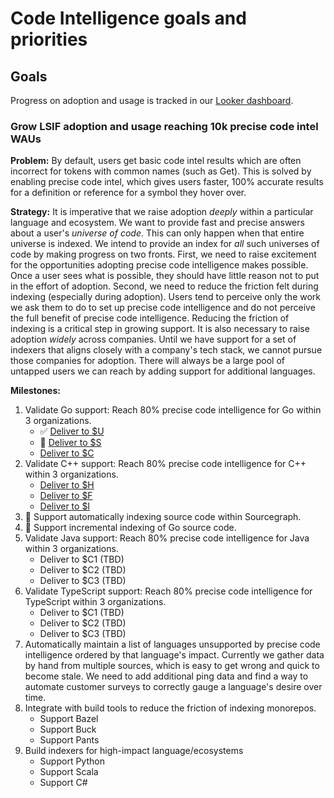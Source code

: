 # Code Intelligence goals and priorities

## Goals

Progress on adoption and usage is tracked in our [Looker dashboard](https://sourcegraph.looker.com/dashboards/131).

### Grow LSIF adoption and usage reaching 10k precise code intel WAUs

**Problem:** By default, users get basic code intel results which are often incorrect for tokens with common names (such as Get). This is solved by enabling precise code intel, which gives users faster, 100% accurate results for a definition or reference for a symbol they hover over. 

**Strategy:** It is imperative that we raise adoption *deeply* within a particular language and ecosystem. We want to provide fast and precise answers about a user's _universe of code_. This can only happen when that entire universe is indexed. We intend to provide an index for _all_ such universes of code by making progress on two fronts. First, we need to raise excitement for the opportunities adopting precise code intelligence makes possible. Once a user sees what is possible, they should have little reason not to put in the effort of adoption. Second, we need to reduce the friction felt during indexing (especially during adoption). Users tend to perceive only the work we ask them to do to set up precise code intelligence and do not perceive the full benefit of precise code intelligence. Reducing the friction of indexing is a critical step in growing support. It is also necessary to raise adoption *widely* across companies. Until we have support for a set of indexers that aligns closely with a company's tech stack, we cannot pursue those companies for adoption. There will always be a large pool of untapped users we can reach by adding support for additional languages.

**Milestones:**

1. Validate Go support: Reach 80% precise code intelligence for Go within 3 organizations.
    - ✅ [Deliver to $U](https://github.com/sourcegraph/customer/issues/78)
    - 🔄 [Deliver to $S](https://github.com/sourcegraph/customer/issues/77)
    - [Deliver to $C](https://github.com/sourcegraph/customer/issues/76)
1. Validate C++ support: Reach 80% precise code intelligence for C++ within 3 organizations.
    - [Deliver to $H](https://github.com/sourcegraph/customer/issues/86)
    - [Deliver to $F](https://github.com/sourcegraph/customer/issues/87)
    - [Deliver to $I](https://github.com/sourcegraph/customer/issues/88)
1. 🔄 Support automatically indexing source code within Sourcegraph.
1. 🔄 Support incremental indexing of Go source code.
1. Validate Java support: Reach 80% precise code intelligence for Java within 3 organizations.
    - Deliver to $C1 (TBD)
    - Deliver to $C2 (TBD)
    - Deliver to $C3 (TBD)
1. Validate TypeScript support: Reach 80% precise code intelligence for TypeScript within 3 organizations.
    - Deliver to $C1 (TBD)
    - Deliver to $C2 (TBD)
    - Deliver to $C3 (TBD)
1. Automatically maintain a list of languages unsupported by precise code intelligence ordered by that language's impact. Currently we gather data by hand from multiple sources, which is easy to get wrong and quick to become stale. We need to add additional ping data and find a way to automate customer surveys to correctly gauge a language's desire over time.
1. Integrate with build tools to reduce the friction of indexing monorepos.
    - Support Bazel
    - Support Buck
    - Support Pants
1. Build indexers for high-impact language/ecosystems
    - Support Python
    - Support Scala
    - Support C#
